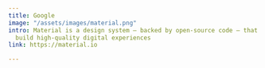 ```yaml
---
title: Google
image: "/assets/images/material.png"
intro: Material is a design system – backed by open-source code – that helps teams
  build high-quality digital experiences
link: https://material.io

---
```

